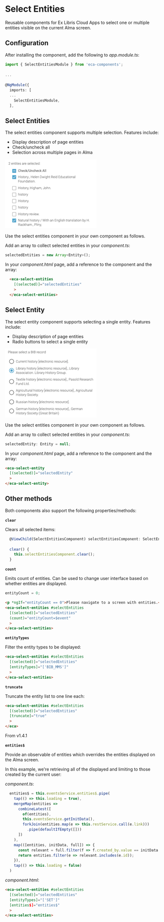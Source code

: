 # Select Entities

Reusable components for Ex Libris Cloud Apps to select one or multiple entities visible on the current Alma screen. 

## Configuration
After installing the component, add the following to _app.module.ts_:

```typescript
import { SelectEntitiesModule } from 'eca-components';

...

@NgModule({
  imports: [
  ...
    SelectEntitiesModule,
  ],
```

## Select Entities
The select entities component supports multiple selection. Features include:
* Display description of page entities
* Check/uncheck all
* Selection across multiple pages in Alma

![Select Entities Component](./screenshots/select-entities.png)

Use the select entities component in your own component as follows.

Add an array to collect selected entities in your _component.ts_:
```typescript
selectedEntities = new Array<Entity>();
```

In your _component.html_ page, add a reference to the component and the array:
```html
  <eca-select-entities
    [(selected)]="selectedEntities"
    >
  </eca-select-entities>
```

## Select Entity
The select entity component supports selecting a single entity. Features include:
* Display description of page entities
* Radio buttons to select a single entity

![Select Entity Component](./screenshots/select-entity.png)

Use the select entities component in your own component as follows.

Add an array to collect selected entities in your _component.ts_:
```typescript
selectedEntity: Entity = null;
```

In your _component.html_ page, add a reference to the component and the array:
```html
<eca-select-entity
  [(selected)]="selectedEntity"
  >
</eca-select-entity>
```

## Other methods
Both components also support the following properties/methods:

**`clear`**

Clears all selected items:
```typescript
  @ViewChild(SelectEntitiesComponent) selectEntitiesComponent: SelectEntitiesComponent;

  clear() {
    this.selectEntitiesComponent.clear();
  }
```

**`count`**

Emits count of entities. Can be used to change user interface based on whether entities are displayed.
```typescript
entityCount = 0;
```

```html
<p *ngIf="entityCount == 0">Please navigate to a screen with entities.</p>
<eca-select-entities #selectEntities
  [(selected)]="selectedEntities"
  (count)="entityCount=$event"
  >
</eca-select-entities>
```

**`entityTypes`**

Filter the entity types to be displayed:
```html
<eca-select-entities #selectEntities
  [(selected)]="selectedEntities"
  [entityTypes]="['BIB_MMS']"
  >
</eca-select-entities>
```

**`truncate`**

Truncate the entity list to one line each:
```html
<eca-select-entities #selectEntities
  [(selected)]="selectedEntities"
  [truncate]="true"
  >
</eca>
```
From v1.4.1

**`entities$`**

Provide an observable of entities which overrides the entities displayed on the Alma screen. 

In this example, we're retrieving all of the displayed and limiting to those created by the current user:

_component.ts_:

```typescript
  entities$ = this.eventsService.entities$.pipe(
    tap(() => this.loading = true),
    mergeMap(entities => 
      combineLatest([
        of(entities),
        this.eventsService.getInitData(),
        forkJoin(entities.map(e => this.restService.call(e.link)))
          .pipe(defaultIfEmpty([]))
      ])
    ),
    map(([entities, initData, full]) => {
      const relevant = full.filter(f => f.created_by.value == initData.user.primaryId).map(f=>f.id);
      return entities.filter(e => relevant.includes(e.id));
    }),
    tap(() => this.loading = false)
  )
```

_component.html_:

```html
<eca-select-entities #selectEntities
  [(selected)]="selectedEntities"
  [entityTypes]="['SET']"
  [entities$]="entities$"
  >
</eca-select-entities>
```
